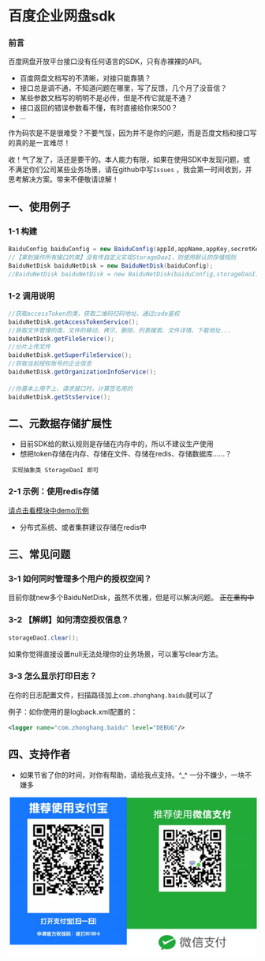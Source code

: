 # 百度企业网盘sdk

### 前言
百度网盘开放平台接口没有任何语言的SDK，只有赤裸裸的API。
- 百度网盘文档写的不清晰，对接只能靠猜？
- 接口总是调不通，不知道问题在哪里，写了反馈，几个月了没音信？
- 某些参数文档写的明明不是必传，但是不传它就是不通？
- 接口返回的错误参数看不懂，有时直接给你来500？
- ...

作为码农是不是很难受？不要气馁，因为并不是你的问题，而是百度文档和接口写的真的是一言难尽！

收！气了发了，活还是要干的。本人能力有限，如果在使用SDK中发现问题，或不满足你们公司某些业务场景，请在github中写`Issues` ，我会第一时间收到，并思考解决方案。带来不便敬请谅解！

## 一、使用例子

### 1-1 构建

```java
BaiduConfig baiduConfig = new BaiduConfig(appId,appName,appKey,secretKey,singKey,redirectUri,filePrefix,unit);
//【拿到操作所有接口的类】没有传自定义实现StorageDaoI，则使用默认的存储规则
BaiduNetDisk baiduNetDisk = new BaiduNetDisk(baiduConfig);
//BaiduNetDisk baiduNetDisk = new BaiduNetDisk(baiduConfig,storageDaoI);
```

### 1-2 调用说明

```java
//获取accessToken的类，获取二维码扫码地址、通过code鉴权
baiduNetDisk.getAccessTokenService();
//获取文件管理的类，文件的移动、拷贝、删除、列表搜索、文件详情、下载地址...
baiduNetDisk.getFileService();
//分片上传文件
baiduNetDisk.getSuperFileService();
//获取当前授权账号的企业信息
baiduNetDisk.getOrganizationInfoService();

//你基本上用不上，请求接口时，计算签名用的
baiduNetDisk.getStsService();
```

## 二、元数据存储扩展性
- 目前SDK给的默认规则是存储在内存中的，所以不建议生产使用
- 想把token存储在内存、存储在文件、存储在redis、存储数据库......？

` 实现抽象类 StorageDaoI 即可`

### 2-1 示例：使用redis存储

[请点击看模块中demo示例](demo.md)

- 分布式系统、或者集群建议存储在redis中

## 三、常见问题

### 3-1 如何同时管理多个用户的授权空间？

目前你就new多个BaiduNetDisk，虽然不优雅，但是可以解决问题。 ~~正在重构中~~

### 3-2 【解绑】如何清空授权信息？

```java
storageDaoI.clear();
```
如果你觉得直接设置null无法处理你的业务场景，可以重写clear方法。

### 3-3 怎么显示打印日志？

在你的日志配置文件，扫描路径加上`com.zhonghang.baidu`就可以了

例子：如你使用的是logback.xml配置的：
```xml
<logger name="com.zhonghang.baidu" level="DEBUG"/>
```

## 四、支持作者
- 如果节省了你的时间，对你有帮助，请给我点支持。^_^ 一分不嫌少，一块不嫌多

![avatar](code.jpg)
